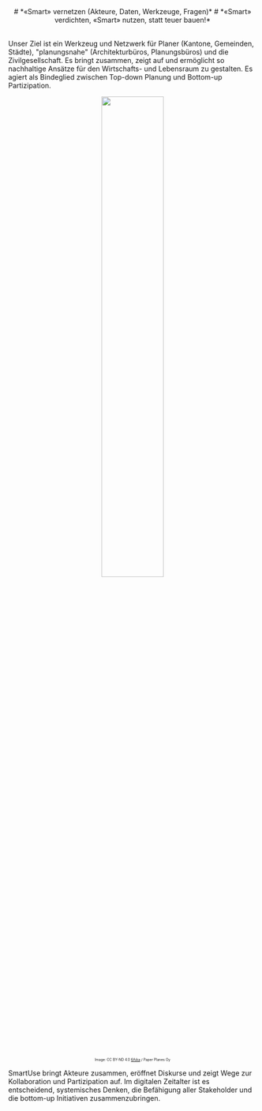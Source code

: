 <center>
# *«Smart» vernetzen (Akteure, Daten, Werkzeuge, Fragen)*
# *«Smart» verdichten, «Smart» nutzen, statt teuer bauen!*
</center>

<br>

Unser Ziel ist ein Werkzeug und Netzwerk für Planer (Kantone, Gemeinden, Städte), "planungsnahe" (Architekturbüros, Planungsbüros) und die Zivilgesellschaft. Es bringt zusammen, zeigt auf und ermöglicht so nachhaltige Ansätze für den Wirtschafts- und Lebensraum zu gestalten. Es agiert als Bindeglied zwischen Top-down Planung und Bottom-up Partizipation.

<center>
<img src="/img/cartoon.png" height="50%">
<br><small style="font-size:50%">Image: CC BY-ND 4.0 <a href="https://6aika.fi/open-data-and-interfaces/">6Aika</a> / Paper Planes Oy</small>
</center>

SmartUse bringt Akteure zusammen, eröffnet Diskurse und zeigt Wege zur Kollaboration und Partizipation auf. Im digitalen Zeitalter ist es entscheidend, systemisches Denken, die Befähigung aller Stakeholder und die bottom-up Initiativen zusammenzubringen.
